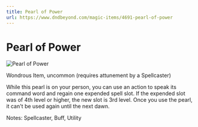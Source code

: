 ```yaml
---
title: Pearl of Power
url: https://www.dndbeyond.com/magic-items/4691-pearl-of-power
---
```


# Pearl of Power

![Pearl of Power](pearl-of-power.png)

Wondrous Item, uncommon (requires attunement by a Spellcaster)

While this pearl is on your person, you can use an action to speak its command word and regain one expended spell slot. If the expended slot was of 4th level or higher, the new slot is 3rd level. Once you use the pearl, it can't be used again until the next dawn.

Notes: Spellcaster, Buff, Utility